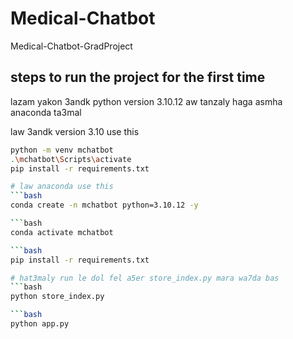 # Medical-Chatbot
Medical-Chatbot-GradProject
## steps to run the project for the first time

lazam yakon 3andk python version 3.10.12 aw tanzaly haga asmha anaconda ta3mal

law 3andk version 3.10 use this

```bash
python -m venv mchatbot
.\mchatbot\Scripts\activate
pip install -r requirements.txt

# law anaconda use this
```bash
conda create -n mchatbot python=3.10.12 -y

```bash
conda activate mchatbot

```bash
pip install -r requirements.txt

# hat3maly run le dol fel a5er store_index.py mara wa7da bas 
```bash
python store_index.py

```bash
python app.py


